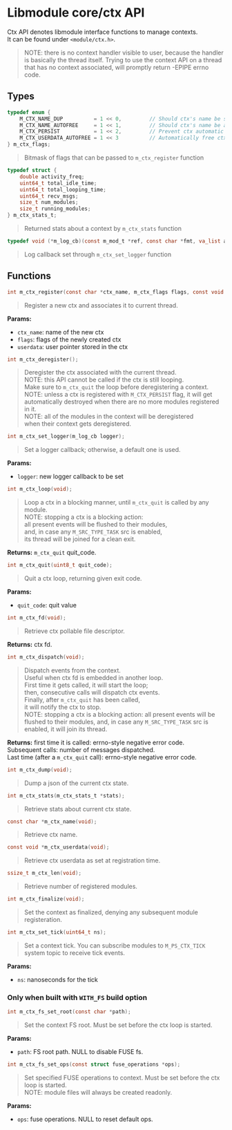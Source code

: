 # Libmodule core/ctx API

Ctx API denotes libmodule interface functions to manage contexts.  
It can be found under `<module/ctx.h>`.  

> NOTE: there is no context handler visible to user, because the handler is basically the thread itself.
> Trying to use the context API on a thread that has no context associated, will promptly return -EPIPE errno code.

## Types

```C
typedef enum {
    M_CTX_NAME_DUP          = 1 << 0,         // Should ctx's name be strdupped
    M_CTX_NAME_AUTOFREE     = 1 << 1,         // Should ctx's name be autofreed
    M_CTX_PERSIST           = 1 << 2,         // Prevent ctx automatic destroying when there are no modules in it anymore. With this option, context is kept alive until m_ctx_deregister() is called.
    M_CTX_USERDATA_AUTOFREE = 1 << 3          // Automatically free ctx userdata upon deregister
} m_ctx_flags;
```
> Bitmask of flags that can be passed to `m_ctx_register` function

```C
typedef struct {
    double activity_freq;
    uint64_t total_idle_time;
    uint64_t total_looping_time;
    uint64_t recv_msgs;
    size_t num_modules;
    size_t running_modules;
} m_ctx_stats_t;
```
> Returned stats about a context by `m_ctx_stats` function

```C
typedef void (*m_log_cb)(const m_mod_t *ref, const char *fmt, va_list args);
```
> Log callback set through `m_ctx_set_logger` function

## Functions

```C
int m_ctx_register(const char *ctx_name, m_ctx_flags flags, const void *userdata);
```
> Register a new ctx and associates it to current thread.  

**Params:**  

* `ctx_name`: name of the new ctx  
* `flags`: flags of the newly created ctx  
* `userdata`: user pointer stored in the ctx  

```C
int m_ctx_deregister();
```
> Deregister the ctx associated with the current thread.  
> NOTE: this API cannot be called if the ctx is still looping.  
> Make sure to `m_ctx_quit` the loop before deregistering a context.  
> NOTE: unless a ctx is registered with `M_CTX_PERSIST` flag, it will get  
> automatically destroyed when there are no more modules registered in it.  
> NOTE: all of the modules in the context will be deregistered  
> when their context gets deregistered.  

```C
int m_ctx_set_logger(m_log_cb logger);
```
> Set a logger callback; otherwise, a default one is used.  

**Params:**  

* `logger`: new logger callback to be set  

```C
int m_ctx_loop(void);
```
> Loop a ctx in a blocking manner, until `m_ctx_quit` is called by any module.  
> NOTE: stopping a ctx is a blocking action:  
> all present events will be flushed to their modules,  
> and, in case any `M_SRC_TYPE_TASK` src is enabled,  
> its thread will be joined for a clean exit.  

**Returns:** `m_ctx_quit` quit_code.  

```C
int m_ctx_quit(uint8_t quit_code);
```
> Quit a ctx loop, returning given exit code.  

**Params:**  

* `quit_code`: quit value  

```C
int m_ctx_fd(void);
```
> Retrieve ctx pollable file descriptor.  

**Returns:** ctx fd.

```C
int m_ctx_dispatch(void);
```
> Dispatch events from the context.  
> Useful when ctx fd is embedded in another loop.  
> First time it gets called, it will start the loop;  
> then, consecutive calls will dispatch ctx events.  
> Finally, after `m_ctx_quit` has been called,  
> it will notify the ctx to stop.  
> NOTE: stopping a ctx is a blocking action:
> all present events will be flushed to their modules,
> and, in case any `M_SRC_TYPE_TASK` src is enabled,
> it will join its thread.

**Returns:** first time it is called: errno-style negative error code.  
Subsequent calls: number of messages dispatched.  
Last time (after a `m_ctx_quit` call): errno-style negative error code.  

```C
int m_ctx_dump(void);
```
> Dump a json of the current ctx state.  

```C
int m_ctx_stats(m_ctx_stats_t *stats);
```
> Retrieve stats about current ctx state.  

```C
const char *m_ctx_name(void);
```
> Retrieve ctx name.  

```C
const void *m_ctx_userdata(void);
```
> Retrieve ctx userdata as set at registration time.  

```C
ssize_t m_ctx_len(void);
```
> Retrieve number of registered modules.  

```C
int m_ctx_finalize(void);
```
> Set the context as finalized, denying any subsequent module registeration.  

```C
int m_ctx_set_tick(uint64_t ns);
```
> Set a context tick. You can subscribe modules to `M_PS_CTX_TICK` system topic to receive tick events.

**Params:**  

* `ns`: nanoseconds for the tick  

### Only when built with `WITH_FS` build option

```C
int m_ctx_fs_set_root(const char *path);
```
> Set the context FS root. Must be set before the ctx loop is started.  

**Params:**  

* `path`: FS root path. NULL to disable FUSE fs.  

```C
int m_ctx_fs_set_ops(const struct fuse_operations *ops);
```
> Set specified FUSE operations to context. Must be set before the ctx loop is started.  
> NOTE: module files will always be created readonly.  

**Params:**  

* `ops`: fuse operations. NULL to reset default ops.  
